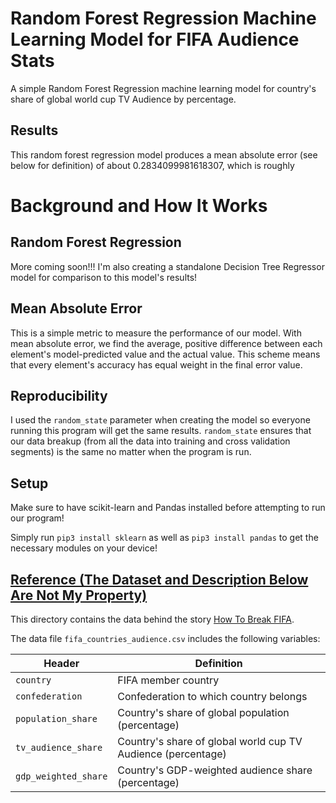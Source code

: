 # Random Forest Regression Machine Learning Model for FIFA Audience Stats
A simple Random Forest Regression machine learning model for country's share of global world cup TV Audience by percentage.

## Results
This random forest regression model produces a mean absolute error (see below for definition) of about 0.2834099981618307, which is roughly 



# Background and How It Works
## Random Forest Regression
More coming soon!!! I'm also creating a standalone Decision Tree Regressor model for comparison to this model's results!

## Mean Absolute Error
This is a simple metric to measure the performance of our model. With mean absolute error, we find the average, positive difference between each element's model-predicted value and the actual value. This scheme means that every element's accuracy has equal weight in the final error value.

## Reproducibility
I used the `random_state` parameter when creating the model so everyone running this program will get the same results. `random_state` ensures that our data breakup (from all the data into training and cross validation segments) is the same no matter when the program is run.

## Setup
Make sure to have scikit-learn and Pandas installed before attempting to run our program!

Simply run `pip3 install sklearn` as well as `pip3 install pandas` to get the necessary modules on your device!

## [Reference (The Dataset and Description Below Are Not My Property)](https://github.com/fivethirtyeight/data/tree/master/fifa)
This directory contains the data behind the story [How To Break FIFA](http://fivethirtyeight.com/features/how-to-break-fifa/).

The data file `fifa_countries_audience.csv` includes the following variables:

Header | Definition
---|---------
`country` | FIFA member country
`confederation` | Confederation to which country belongs
`population_share` | Country's share of global population (percentage)
`tv_audience_share` | Country's share of global world cup TV Audience (percentage)
`gdp_weighted_share` | Country's GDP-weighted audience share (percentage)

